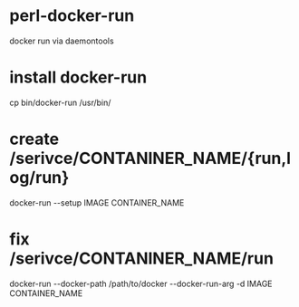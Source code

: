 perl-docker-run
===============

docker run via daemontools

  # install docker-run
  cp bin/docker-run /usr/bin/

  # create /serivce/CONTANINER_NAME/{run,log/run}
  docker-run --setup IMAGE CONTAINER_NAME

  # fix /serivce/CONTANINER_NAME/run
  docker-run --docker-path /path/to/docker --docker-run-arg -d IMAGE CONTAINER_NAME

